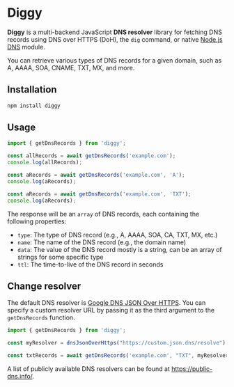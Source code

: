 # Diggy

**Diggy** is a multi-backend JavaScript **DNS resolver** library for fetching DNS records using DNS over HTTPS (DoH),
the `dig` command, or native [Node.js DNS](https://nodejs.org/api/dns.html) module.

You can retrieve various types of DNS records for a given domain, such as A, AAAA, SOA, CNAME, TXT, MX, and more.

## Installation

```bash
npm install diggy
```

## Usage

```javascript
import { getDnsRecords } from 'diggy';

const allRecords = await getDnsRecords('example.com');
console.log(allRecords);

const aRecords = await getDnsRecords('example.com', 'A');
console.log(aRecords);

const aRecords = await getDnsRecords('example.com', 'TXT');
console.log(aRecords);
```

The response will be an `array` of DNS records, each containing the following properties:

- `type`: The type of DNS record (e.g., A, AAAA, SOA, CA, TXT, MX, etc.)
- `name`: The name of the DNS record (e.g., the domain name)
- `data`: The value of the DNS record mostly is a string, can be an array of strings for some specific type
- `ttl`: The time-to-live of the DNS record in seconds

## Change resolver

The default DNS resolver is [Google DNS JSON Over HTTPS](https://dns.google/resolve?name=ozana.cz&type=A). You can
specify a custom resolver URL by passing it as the third argument to the `getDnsRecords` function.

```javascript
import { getDnsRecords } from 'diggy';

const myResolver = dnsJsonOverHttps("https://custom.json.dns/resolve");

const txtRecords = await getDnsRecords('example.com', "TXT", myResolver);
```

A list of publicly available DNS resolvers can be found at https://public-dns.info/.

